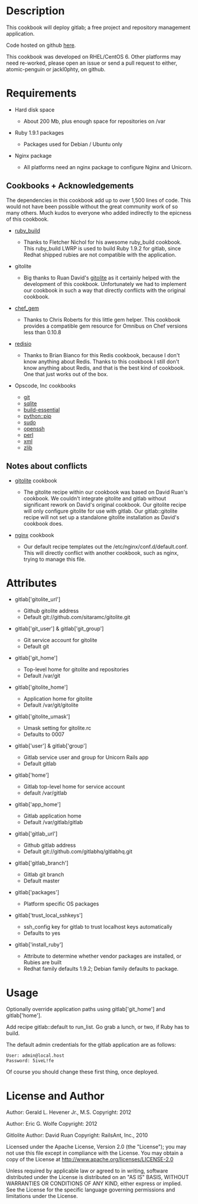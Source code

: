 Description
===========

This cookbook will deploy gitlab; a free project and repository management
application.

Code hosted on github [here](https://github.com/gitlabhq/gitlabhq/tree/stable).

This cookbook was developed on RHEL/CentOS 6.  Other platforms may need re-worked,
please open an issue or send a pull request to either, atomic-penguin or jackl0phty, on github.

Requirements
============

* Hard disk space
  - About 200 Mb, plus enough space for repositories on /var

* Ruby 1.9.1 packages
  - Packages used for Debian / Ubuntu only

* Nginx package
  - All platforms need an nginx package to configure Nginx and Unicorn.

Cookbooks + Acknowledgements
----------------------------

The dependencies in this cookbook add up to over 1,500 lines of code.
This would not have been possible without the great community work of so many others.
Much kudos to everyone who added indirectly to the epicness of this cookbook.

* [ruby\_build](http://fnichol.github.com/chef-ruby_build/)
  - Thanks to Fletcher Nichol for his awesome ruby\_build cookbook.
    This ruby\_build LWRP is used to build Ruby 1.9.2 for gitlab,
    since Redhat shipped rubies are not compatible with the application.

* gitolite
  - Big thanks to Ruan David's [gitolite](http://ckbk.it/gitolite) as
    it certainly helped with the development of this cookbook.
    Unfortunately we had to implement our cookbook in such a way that
    directly conflicts with the original cookbook.

* [chef\_gem](http://ckbk.it/chef_gem)
  - Thanks to Chris Roberts for this little gem helper.  This cookbook
    provides a compatible gem resource for Omnibus on Chef versions less
    than 0.10.8

* [redisio](http://ckbk.it/redisio)
  - Thanks to Brian Bianco for this Redis cookbook, because I don't know
    anything about Redis.  Thanks to this cookbook I still don't know
    anything about Redis, and that is the best kind of cookbook.  One
    that just works out of the box.

* Opscode, Inc cookbooks
  - [git](http://ckbk.it/git)
  - [sqlite](http://ckbk.it/sqlite)
  - [build-essential](http://ckbk.it/build-essential)
  - [python::pip](http://ckbk.it/python)
  - [sudo](http://ckbk.it/sudo)
  - [openssh](http://ckbk.it/openssh)
  - [perl](http://ckbk.it/perl)
  - [xml](http://ckbk.it/xml)
  - [zlib](http://ckbk.it/zlib)


Notes about conflicts
---------------------

* [gitolite](http://ckbk.it/gitolite) cookbook
  - The gitolite recipe within our cookbook was based on David Ruan's cookbook.
    We couldn't integrate gitolite and gitlab without significant rework on David's
    original cookbook.  Our gitolite recipe will only configure gitolite for use with gitlab.
    Our gitlab::gitolite recipe will not set up a standalone gitolite installation as David's
    cookbook does.

* [nginx](http://ckbk.it/nginx) cookbook
  - Our default recipe templates out the /etc/nginx/conf.d/default.conf.  This will directly
    conflict with another cookbook, such as nginx, trying to manage this file.

Attributes
==========

* gitlab['gitolite\_url']
  - Github gitolite address
  - Default git://github.com/sitaramc/gitolite.git

* gitlab['git\_user'] & gitlab['git\_group']
  - Git service account for gitolite
  - Default git

* gitlab['git\_home']
  - Top-level home for gitolite and repositories
  - Default /var/git

* gitlab['gitolite\_home']
  - Application home for gitolite
  - Default /var/git/gitolite

* gitlab['gitolite\_umask']
  - Umask setting for gitolite.rc
  - Defaults to 0007

* gitlab['user'] & gitlab['group']
  - Gitlab service user and group for Unicorn Rails app
  - Default gitlab

* gitlab['home']
  - Gitlab top-level home for service account
  - default /var/gitlab

* gitlab['app\_home']
  - Gitlab application home
  - Default /var/gitlab/gitlab

* gitlab['gitlab\_url']
  - Github gitlab address
  - Default git://github.com/gitlabhq/gitlabhq.git

* gitlab['gitlab\_branch']
  - Gitlab git branch
  - Default master

* gitlab['packages']
  - Platform specific OS packages

* gitlab['trust\_local\_sshkeys']
  - ssh\_config key for gitlab to trust localhost keys automatically
  - Defaults to yes

* gitlab['install\_ruby']
  - Attribute to determine whether vendor packages are installed,
    or Rubies are built
  - Redhat family defaults 1.9.2; Debian family defaults to package.

Usage
=====

Optionally override application paths using gitlab['git\_home'] and gitlab['home'].

Add recipe gitlab::default to run\_list.  Go grab a lunch, or two, if Ruby has to build.

The default admin credentials for the gitlab application are as follows:

    User: admin@local.host
    Password: 5iveL!fe

Of course you should change these first thing, once deployed.

License and Author
==================

Author: Gerald L. Hevener Jr., M.S.
Copyright: 2012

Author: Eric G. Wolfe 
Copyright: 2012

Gitlolite Author: David Ruan
Copyright: RailsAnt, Inc., 2010

Licensed under the Apache License, Version 2.0 (the "License");
you may not use this file except in compliance with the License.
You may obtain a copy of the License at
    http://www.apache.org/licenses/LICENSE-2.0

Unless required by applicable law or agreed to in writing, software
distributed under the License is distributed on an "AS IS" BASIS,
WITHOUT WARRANTIES OR CONDITIONS OF ANY KIND, either express or implied.
See the License for the specific language governing permissions and
limitations under the License.
